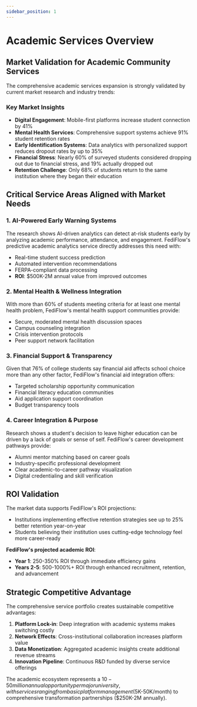 ```yaml
---
sidebar_position: 1
---
```


# Academic Services Overview

## Market Validation for Academic Community Services

The comprehensive academic services expansion is strongly validated by current market research and industry trends:

### Key Market Insights

- **Digital Engagement**: Mobile-first platforms increase student connection by 41%
- **Mental Health Services**: Comprehensive support systems achieve 91% student retention rates
- **Early Identification Systems**: Data analytics with personalized support reduces dropout rates by up to 35%
- **Financial Stress**: Nearly 60% of surveyed students considered dropping out due to financial stress, and 19% actually dropped out
- **Retention Challenge**: Only 68% of students return to the same institution where they began their education

## Critical Service Areas Aligned with Market Needs

### 1. AI-Powered Early Warning Systems

The research shows AI-driven analytics can detect at-risk students early by analyzing academic performance, attendance, and engagement. FediFlow's predictive academic analytics service directly addresses this need with:

- Real-time student success prediction
- Automated intervention recommendations
- FERPA-compliant data processing
- **ROI**: $500K-2M annual value from improved outcomes

### 2. Mental Health & Wellness Integration

With more than 60% of students meeting criteria for at least one mental health problem, FediFlow's mental health support communities provide:

- Secure, moderated mental health discussion spaces
- Campus counseling integration
- Crisis intervention protocols
- Peer support network facilitation

### 3. Financial Support & Transparency

Given that 76% of college students say financial aid affects school choice more than any other factor, FediFlow's financial aid integration offers:

- Targeted scholarship opportunity communication
- Financial literacy education communities
- Aid application support coordination
- Budget transparency tools

### 4. Career Integration & Purpose

Research shows a student's decision to leave higher education can be driven by a lack of goals or sense of self. FediFlow's career development pathways provide:

- Alumni mentor matching based on career goals
- Industry-specific professional development
- Clear academic-to-career pathway visualization
- Digital credentialing and skill verification

## ROI Validation

The market data supports FediFlow's ROI projections:

- Institutions implementing effective retention strategies see up to 25% better retention year-on-year
- Students believing their institution uses cutting-edge technology feel more career-ready

**FediFlow's projected academic ROI**:
- **Year 1**: 250-350% ROI through immediate efficiency gains
- **Years 2-5**: 500-1000%+ ROI through enhanced recruitment, retention, and advancement

## Strategic Competitive Advantage

The comprehensive service portfolio creates sustainable competitive advantages:

1. **Platform Lock-in**: Deep integration with academic systems makes switching costly
2. **Network Effects**: Cross-institutional collaboration increases platform value
3. **Data Monetization**: Aggregated academic insights create additional revenue streams
4. **Innovation Pipeline**: Continuous R&D funded by diverse service offerings

The academic ecosystem represents a $10-50 million annual opportunity per major university, with services ranging from basic platform management ($5K-50K/month) to comprehensive transformation partnerships ($250K-2M annually).
